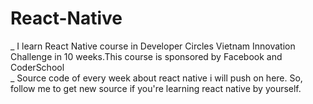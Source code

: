 # React-Native
_ I learn React Native course in Developer Circles Vietnam Innovation Challenge in 10 weeks.This course is sponsored by Facebook and CoderSchool</br>
_ Source code of every week about react native i will push on here. So, follow me to get new source if you're learning react native by yourself.
